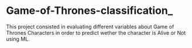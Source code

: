 # Game-of-Thrones-classification_
This project consisted in evaluating different variables about Game of Thrones Characters in order to predict wether the character is Alive or Not using
ML.
